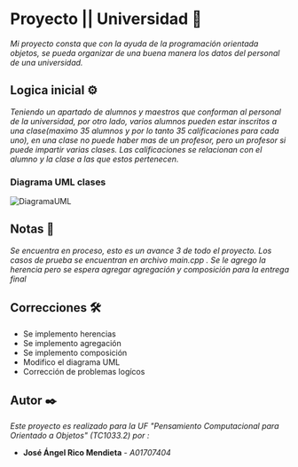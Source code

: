 # Proyecto ||  Universidad 🚀
_Mi proyecto consta que con la ayuda de la programación orientada objetos, se pueda organizar de una buena manera los datos del personal de una universidad._

## Logica inicial ⚙️ 
_Teniendo un apartado de alumnos y maestros que conforman al personal de la universidad, por otro lado, varios alumnos pueden estar inscritos a una clase(maximo 35 alumnos y por lo tanto 35 calificaciones para cada uno), en una clase no puede haber mas de un profesor, pero un profesor si puede impartir varias clases. Las calificaciones se relacionan con el alumno y la clase a las que estos pertenecen._

### Diagrama UML clases
![DiagramaUML](https://user-images.githubusercontent.com/74069232/100558706-0ddbc080-3275-11eb-8fa4-e275029332f4.png)

## Notas 📌
_Se encuentra en proceso, esto es un avance 3 de todo el proyecto. Los casos de prueba se encuentran en archivo main.cpp ._
_Se le agrego la herencia pero se espera agregar agregación y composición para la entrega final_

## Correcciones 🛠️
* Se implemento herencias
* Se implemento agregación
* Se implemento composición
* Modifico el diagrama UML
* Corrección de problemas logícos

## Autor ✒️
_Este proyecto es realizado para la UF "Pensamiento Computacional para Orientado a Objetos" (TC1033.2) por :_
* **José Ángel Rico Mendieta** - *A01707404*
